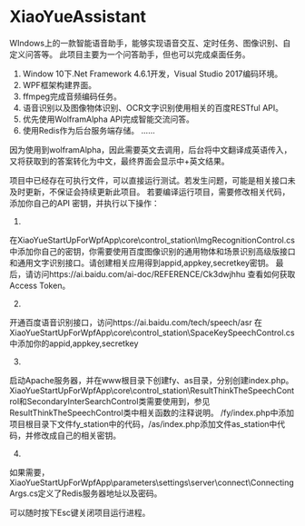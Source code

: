 # XiaoYueAssistant

WIndows上的一款智能语音助手，能够实现语音交互、定时任务、图像识别、自定义问答等。
此项目主要为一个问答助手，但也可以完成桌面任务。

1. Window 10下.Net Framework 4.6.1开发，Visual Studio 2017编码环境。
2. WPF框架构建界面。
2. ffmpeg完成音频编码任务。
3. 语音识别以及图像物体识别、OCR文字识别使用相关的百度RESTful API。
4. 优先使用WolframAlpha API完成智能交流问答。
5. 使用Redis作为后台服务端存储。
......

因为使用到wolframAlpha，因此需要英文去调用，后台将中文翻译成英语传入，又将获取到的答案转化为中文，最终界面会显示中+英文结果。

项目中已经存在可执行文件，可以直接运行测试。若发生问题，可能是相关接口未及时更新，不保证会持续更新此项目。
若要编译运行项目，需要修改相关代码，添加你自己的API 密钥，并执行以下操作：

1.
在XiaoYueStartUpForWpfApp\core\control_station\ImgRecognitionControl.cs中添加你自己的密钥，你需要使用百度图像识别的通用物体和场景识别高级版接口和通用文字识别接口。请创建相关应用得到appid,appkey,secretkey密钥。
最后，请访问https://ai.baidu.com/ai-doc/REFERENCE/Ck3dwjhhu 查看如何获取Access Token。

2.
开通百度语音识别接口，访问https://ai.baidu.com/tech/speech/asr
在XiaoYueStartUpForWpfApp\core\control_station\SpaceKeySpeechControl.cs中添加你的appid,appkey,secretkey

3.
启动Apache服务器，并在www根目录下创建fy、as目录，分别创建index.php。
XiaoYueStartUpForWpfApp\core\control_station\ResultThinkTheSpeechControl和SecondaryInterSearchControl类需要使用到，参见ResultThinkTheSpeechControl类中相关函数的注释说明。
/fy/index.php中添加项目根目录下文件fy_station中的代码，/as/index.php添加文件as_station中代码，并修改成自己的相关密钥。

4.
如果需要，XiaoYueStartUpForWpfApp\parameters\settings\server\connect\ConnectingArgs.cs定义了Redis服务器地址以及密码。

可以随时按下Esc键关闭项目运行进程。
